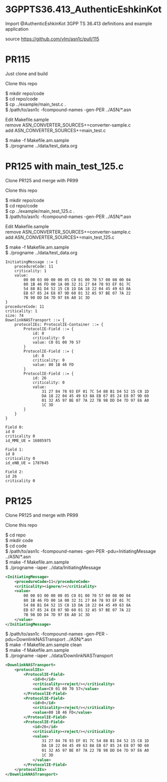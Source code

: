 # 3GPPTS36.413_AuthenticEshkinKot
Import @AuthenticEshkinKot 3GPP TS 36.413 definitions and example application 

source https://github.com/vlm/asn1c/pull/115

# PR115

Just clone and build

Clone this repo

$ mkdir repo/code   
$ cd repo/code   
$ cp ../example/main_test.c .   
$ /path/to/asn1c -fcompound-names -gen-PER ../ASN/*.asn   

Edit Makefile.sample  
remove ASN_CONVERTER_SOURCES+=converter-sample.c  
add ASN_CONVERTER_SOURCES+=main_test.c  

$ make -f Makefile.am.sample  
$ ./progname ../data/test_data.org  

# PR125 with main_test_125.c

Clone PR125 and merge with PR99

Clone this repo

$ mkdir repo/code   
$ cd repo/code    
$ cp ../example/main_test_125.c .   
$ /path/to/asn1c -fcompound-names -gen-PER ../ASN/*.asn  

Edit Makefile.sample  
remove ASN_CONVERTER_SOURCES+=converter-sample.c  
add ASN_CONVERTER_SOURCES+=main_test_125.c  

$ make -f Makefile.am.sample  
$ ./progname ../data/test_data.org  
```
InitiatingMessage ::= {
    procedureCode: 11
    criticality: 1
    value: 
        00 00 03 00 00 00 05 C0 01 00 70 57 00 08 00 04 
        80 1B 46 FD 00 1A 00 32 31 27 84 78 93 EF 01 7C 
        54 88 B1 D4 52 15 C8 1D DA 18 22 04 45 49 63 8A 
        EB 67 85 24 E8 07 9D 60 01 32 A5 97 BE 07 7A 22 
        7B 98 DD D4 7D 97 E6 A0 1C 3D
}
procedureCode: 11
criticality: 1
size: 74
DownlinkNASTransport ::= {
    protocolIEs: ProtocolIE-Container ::= {
        ProtocolIE-Field ::= {
            id: 0
            criticality: 0
            value: C0 01 00 70 57
        }
        ProtocolIE-Field ::= {
            id: 8
            criticality: 0
            value: 80 1B 46 FD
        }
        ProtocolIE-Field ::= {
            id: 26
            criticality: 0
            value: 
                31 27 84 78 93 EF 01 7C 54 88 B1 D4 52 15 C8 1D 
                DA 18 22 04 45 49 63 8A EB 67 85 24 E8 07 9D 60 
                01 32 A5 97 BE 07 7A 22 7B 98 DD D4 7D 97 E6 A0 
                1C 3D
        }
    }
}

Field 0:
id 0
criticality 0
id_MME_UE = 16805975

Field 1:
id 8
criticality 0
id_eNB_UE = 1787645

Field 2:
id 26
criticality 0
```

# PR125

Clone PR125 and merge with PR99

Clone this repo

$ cd repo  
$ mkdir code  
$ cd code  
$ /path/to/asn1c -fcompound-names -gen-PER -pdu=InitiatingMessage ../ASN/*.asn  
$ make -f Makefile.am.sample  
$ ./progname -iaper ../data/InitiatingMessage  

```xml
<InitiatingMessage>
    <procedureCode>11</procedureCode>
    <criticality><ignore/></criticality>
    <value>
        00 00 03 00 00 00 05 C0 01 00 70 57 00 08 00 04 
        80 1B 46 FD 00 1A 00 32 31 27 84 78 93 EF 01 7C 
        54 88 B1 D4 52 15 C8 1D DA 18 22 04 45 49 63 8A 
        EB 67 85 24 E8 07 9D 60 01 32 A5 97 BE 07 7A 22 
        7B 98 DD D4 7D 97 E6 A0 1C 3D
    </value>
</InitiatingMessage>
```

$ /path/to/asn1c -fcompound-names -gen-PER -pdu=DownlinkNASTransport ../ASN/*.asn  
$ make -f Makefile.am.sample clean  
$ make -f Makefile.am.sample  
$ ./progname -iaper ../data/DownlinkNASTransport  

```xml
<DownlinkNASTransport>
    <protocolIEs>
        <ProtocolIE-Field>
            <id>0</id>
            <criticality><reject/></criticality>
            <value>C0 01 00 70 57</value>
        </ProtocolIE-Field>
        <ProtocolIE-Field>
            <id>8</id>
            <criticality><reject/></criticality>
            <value>80 1B 46 FD</value>
        </ProtocolIE-Field>
        <ProtocolIE-Field>
            <id>26</id>
            <criticality><reject/></criticality>
            <value>
                31 27 84 78 93 EF 01 7C 54 88 B1 D4 52 15 C8 1D 
                DA 18 22 04 45 49 63 8A EB 67 85 24 E8 07 9D 60 
                01 32 A5 97 BE 07 7A 22 7B 98 DD D4 7D 97 E6 A0 
                1C 3D
            </value>
        </ProtocolIE-Field>
    </protocolIEs>
</DownlinkNASTransport>
```
